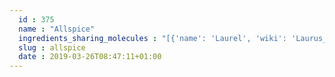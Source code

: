```yaml
---
  id : 375
  name : "Allspice"
  ingredients_sharing_molecules : "[{'name': 'Laurel', 'wiki': 'Laurus_nobilis', 'id': 305, 'category': 'Plant', 'common_molecules': [89594, 6549, 5280443, 5280598, 11006, 7460, 6054, 1140, 527, 638278, 6072, 5320250, 5363388, 644104, 12388, 5280511, 650, 7461, 5367719, 13144, 442355, 441005, 4788, 637775, 26049, 6986, 247, 61020, 8452, 6918391, 11142, 853433, 638011, 1889, 15394, 5280445, 637566, 12389, 240, 33931, 7462, 14257, 444539, 5365811, 5281167, 522266, 8130, 798, 6569, 5281168, 2758, 64685, 7284, 6432404, 440917, 6561, 12306047, 637542, 441484, 22311, 107971, 5284639, 10448, 8748, 11463, 338, 7288, 8723, 6508206, 92116, 8815, 11552, 79803, 1110, 6050, 6654, 5280804, 7463, 17868, 3314, 5318042, 31260, 2345, 5280863, 442501, 784, 10393, 439341, 7150, 1549026, 126, 998, 7847, 445070, 91354, 768, 519361, 18818, 323, 11230, 1183, 5281515, 9862, 5281553, 5281708, 637511, 31253, 5284503, 802, 180, 72, 61503, 643941, 999, 439246, 244, 443162, 8768, 26447, 439263, 1130, 454, 107, 878, 637563, 7127, 8063, 14896, 18635, 7858, 8857, 5315892, 11509, 12306048, 6184, 643779, 325, 6251, 439533, 11128, 7654]}, {'name': 'Pepper', 'wiki': 'Black_pepper', 'id': 339, 'category': 'Spice', 'common_molecules': [89594, 6549, 5280443, 5280598, 521185, 7460, 6054, 7284, 527, 638278, 6072, 5320250, 5363388, 644104, 12388, 5280511, 650, 7461, 5367719, 13144, 442355, 441005, 4788, 637775, 519361, 26049, 6986, 247, 61020, 8452, 6918391, 92139, 11142, 439250, 853433, 638011, 1889, 15394, 5280445, 637566, 240, 33931, 7462, 444539, 5365811, 522266, 8130, 798, 6569, 2758, 64685, 12398, 6432404, 440917, 6561, 637542, 441484, 22311, 107971, 5284639, 10448, 8748, 11463, 338, 7288, 8723, 6508206, 94164, 8815, 11552, 79803, 1110, 6050, 6654, 5280804, 7463, 17868, 12391, 3314, 5318042, 31260, 2345, 5280863, 442501, 784, 10393, 439341, 7150, 1549026, 126, 998, 12401, 7847, 445070, 768, 14529, 18818, 323, 11230, 1183, 5281515, 9862, 5281553, 5281708, 637511, 101716, 31253, 5284503, 802, 180, 72, 61503, 643941, 999, 439246, 244, 8768, 26447, 439263, 1130, 454, 107, 878, 637563, 7127, 5322111, 14896, 18635, 7858, 8857, 5315892, 11509, 11128, 6184, 643779, 6251, 439533, 92116, 7654]}, {'name': 'Dill', 'wiki': 'Dill', 'id': 256, 'category': 'Herb', 'common_molecules': [89594, 6549, 5280443, 5280598, 11006, 7460, 6054, 1140, 527, 638278, 6072, 5320250, 5363388, 644104, 5280511, 650, 7461, 5367719, 13144, 4788, 637775, 26049, 6986, 247, 61020, 8452, 6918391, 11142, 439250, 853433, 638011, 1889, 15394, 5280445, 637566, 12389, 240, 33931, 7462, 14257, 444539, 5365811, 5281167, 8130, 798, 6569, 2758, 441005, 7284, 440917, 6561, 637542, 441484, 22311, 107971, 5284639, 10448, 8748, 11463, 338, 7288, 8723, 8815, 11552, 79803, 1110, 6050, 6654, 5280804, 7463, 17868, 12391, 5318042, 31260, 2345, 5280863, 442501, 784, 10393, 439341, 7150, 1549026, 126, 998, 12401, 7847, 445070, 768, 14529, 18818, 323, 11230, 1183, 5281515, 9862, 5281553, 5281708, 637511, 31253, 5284503, 802, 957, 72, 61503, 643941, 999, 439246, 244, 8768, 26447, 8222, 439263, 1130, 454, 107, 878, 637563, 8063, 14896, 18635, 7858, 8857, 5315892, 11509, 12306048, 180, 6184, 643779, 325, 6251, 7362, 439533, 11128, 7654]}, {'name': 'Rosemary', 'wiki': 'Rosemary', 'id': 264, 'category': 'Herb', 'common_molecules': [89594, 6549, 5280443, 5280598, 7460, 6054, 1140, 527, 638278, 6072, 5320250, 5363388, 644104, 5280511, 650, 7461, 5367719, 13144, 442355, 441005, 4788, 637775, 26049, 6986, 247, 61020, 8452, 6918391, 92139, 11142, 853433, 638011, 1889, 15394, 5280445, 637566, 240, 33931, 7462, 444539, 5365811, 8130, 798, 6569, 7127, 2758, 64685, 7284, 6432404, 440917, 6561, 12306047, 637542, 441484, 22311, 8063, 107971, 5284639, 10448, 8748, 11463, 338, 7288, 8723, 6508206, 11552, 79803, 1110, 6050, 6654, 7463, 17868, 5318042, 31260, 2345, 5280863, 442501, 784, 10393, 439341, 7150, 1549026, 126, 998, 7847, 445070, 91354, 768, 14529, 18818, 323, 11230, 1183, 5281515, 9862, 5281553, 5281708, 637511, 31253, 5284503, 802, 957, 72, 61503, 643941, 999, 439246, 244, 8768, 26447, 439263, 1130, 454, 107, 878, 637563, 5318103, 5322111, 14896, 18635, 7858, 8857, 5315892, 11509, 180, 6184, 643779, 6251, 439533, 11128, 7654]}, {'name': 'Basil', 'wiki': 'Basil', 'id': 250, 'category': 'Herb', 'common_molecules': [89594, 6549, 5280443, 5280598, 6054, 7284, 527, 638278, 6072, 5320250, 5363388, 644104, 5280511, 650, 7461, 5367719, 13144, 442355, 441005, 4788, 637775, 26049, 6986, 247, 61020, 8452, 6918391, 853433, 638011, 1889, 15394, 5280445, 637566, 240, 33931, 7462, 444539, 5365811, 5281167, 522266, 8130, 798, 6569, 2758, 64685, 6432404, 6561, 12306047, 637542, 441484, 22311, 68148, 107971, 5284639, 10448, 11463, 338, 7288, 8723, 6508206, 94164, 8815, 11552, 79803, 1110, 6050, 6654, 5280804, 7463, 3314, 5318042, 31260, 2345, 5280863, 442501, 784, 10393, 439341, 7150, 1549026, 126, 998, 7847, 445070, 768, 519361, 18818, 323, 11230, 1183, 5281515, 9862, 5281553, 5281708, 637511, 31253, 5284503, 802, 957, 72, 61503, 643941, 999, 439246, 244, 8768, 26447, 439263, 1130, 454, 107, 878, 637563, 7127, 5322111, 14896, 18635, 7858, 8857, 5315892, 11509, 12306048, 180, 6184, 643779, 6251, 7362, 439533, 11128, 7654]}]"
  slug : allspice
  date : 2019-03-26T08:47:11+01:00
---
```



